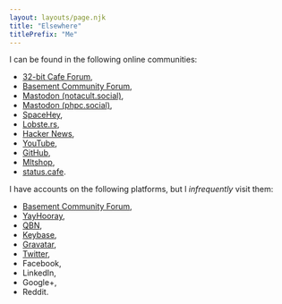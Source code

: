 ```yaml
---
layout: layouts/page.njk
title: "Elsewhere"
titlePrefix: "Me"
---
```


I can be found in the following online communities:

* <a href="https://discuss.32bit.cafe/">32-bit Cafe Forum</a>,
* <a href="https://basementcommunity.com/">Basement Community Forum</a>,
* <a href="https://notacult.social/@carbontwelve">Mastodon (notacult.social)</a>,
* <a href="https://phpc.social/@carbontwelve">Mastodon (phpc.social)</a>,
* <a href="https://spacehey.com/carbontwelve">SpaceHey</a>,
* <a href="https://lobste.rs/u/c12">Lobste.rs</a>,
* <a href="https://news.ycombinator.com/user?id=c12">Hacker News</a>,
* <a href="https://www.youtube.com/channel/UCgyw5PRS1DAhL8fk4_he6fQ">YouTube</a>,
* <a href="https://github.com/carbontwelve">GitHub</a>,
* <a href="https://mltshp.com/">Mltshop</a>,
* <a href="https://status.cafe/users/carbontwelve">status.cafe</a>.

I have accounts on the following platforms, but I <em>infrequently</em> visit them:

* <a href="https://basementcommunity.com/">Basement Community Forum</a>,
* <a href="http://www.yayhooray.com/">YayHooray</a>,
* <a href="https://www.qbn.com/">QBN</a>,
* <a href="https://keybase.io/carbontwelve">Keybase</a>,
* <a href="https://en.gravatar.com/carbontwelve">Gravatar</a>,
* <a href="https://twitter.com/carbontwelve">Twitter</a>,
* Facebook,
* LinkedIn,
* Google+,
* Reddit.
